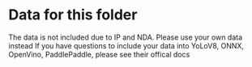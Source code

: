 # Data for this folder

The data is not included due to IP and NDA. Please use your own data instead
If you have questions to include your data into YoLoV8, ONNX, OpenVino, PaddlePaddle, please see their offical docs